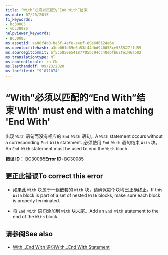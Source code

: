 ```yaml
---
title: “With”必须以匹配的“End With”结束
ms.date: 07/20/2015
f1_keywords:
- bc30085
- vbc30085
helpviewer_keywords:
- BC30085
ms.assetid: aa88f4d0-be5f-4efe-a4ef-80e6d6124e6e
ms.openlocfilehash: a3eb061d69e6a53f44dbd940058ce585527ffd59
ms.sourcegitcommit: bf5c5850654187705bc94cc40ebfb62fe346ab02
ms.translationtype: MT
ms.contentlocale: zh-CN
ms.lasthandoff: 09/23/2020
ms.locfileid: "91071074"
---
```

# <a name="with-must-end-with-a-matching-end-with"></a><span data-ttu-id="27211-102">“With”必须以匹配的“End With”结束</span><span class="sxs-lookup"><span data-stu-id="27211-102">'With' must end with a matching 'End With'</span></span>

<span data-ttu-id="27211-103">出现 `With` 语句而没有相应的 `End With` 语句。</span><span class="sxs-lookup"><span data-stu-id="27211-103">A `With` statement occurs without a corresponding `End With` statement.</span></span> <span data-ttu-id="27211-104">必须使用 `End With` 语句结束 `With` 块。</span><span class="sxs-lookup"><span data-stu-id="27211-104">An `End With` statement must be used to end the `With` block.</span></span>  
  
 <span data-ttu-id="27211-105">**错误 ID：** BC30085</span><span class="sxs-lookup"><span data-stu-id="27211-105">**Error ID:** BC30085</span></span>  
  
## <a name="to-correct-this-error"></a><span data-ttu-id="27211-106">更正此错误</span><span class="sxs-lookup"><span data-stu-id="27211-106">To correct this error</span></span>  
  
- <span data-ttu-id="27211-107">如果此 `With` 块属于一组嵌套的 `With` 块，请确保每个块均已正确终止。</span><span class="sxs-lookup"><span data-stu-id="27211-107">If this `With` block is part of a set of nested `With` blocks, make sure each block is properly terminated.</span></span>  
  
- <span data-ttu-id="27211-108">将 `End With` 语句添加到 `With` 块末尾。</span><span class="sxs-lookup"><span data-stu-id="27211-108">Add an `End With` statement to the end of the `With` block.</span></span>  
  
## <a name="see-also"></a><span data-ttu-id="27211-109">请参阅</span><span class="sxs-lookup"><span data-stu-id="27211-109">See also</span></span>

- [<span data-ttu-id="27211-110">With...End With 语句</span><span class="sxs-lookup"><span data-stu-id="27211-110">With...End With Statement</span></span>](../language-reference/statements/with-end-with-statement.md)
